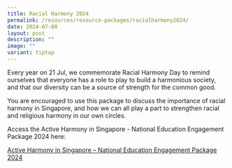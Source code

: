 ```yaml
---
title: Racial Harmony 2024
permalink: /resources/resource-packages/racialharmony2024/
date: 2024-07-08
layout: post
description: ""
image: ""
variant: tiptap
---
```

<p>Every year on 21 Jul, we commemorate Racial Harmony Day to remind ourselves
that everyone has a role to play to build a harmonious society, and that
our diversity can be a source of strength for the common good.</p>
<p>You are encouraged to use this package to discuss the importance of racial
harmony in Singapore, and how we can all play a part to strengthen racial
and religious harmony in our own circles.</p>
<p>Access the Active Harmony in Singapore - National Education Engagement
Package 2024 here:</p>
<p><a href="/files/packages/RHD_Package_2024.pdf" rel="noopener noreferrer nofollow" target="_blank">Active Harmony in Singapore – National Education Engagement Package 2024</a>
<br>
<br>
</p>